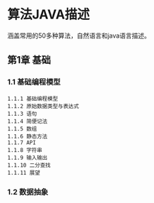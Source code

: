 # 算法JAVA描述 

涵盖常用的50多种算法，自然语言和java语言描述。

## 第1章 基础
### 1.1 基础编程模型
	1.1.1 基础编程模型
	1.1.2 原始数据类型与表达式
	1.1.3 语句
	1.1.4 简便记法
	1.1.5 数组
	1.1.6 静态方法
	1.1.7 API
	1.1.8 字符串
	1.1.9 输入输出
	1.1.10 二分查找
	1.1.11 展望
### 1.2 数据抽象
